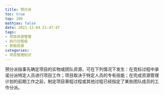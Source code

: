 ```yaml
---
title: 预分派
toc: true
top: 100
mathjax: false
date: 2021-12-04 21:47:47
tags:
- 项目资源管理
- 执行过程组
- 获取资源
categories:
- 项目管理知识
---
```

预分派指事先确定项目的实物或团队资源，可在下列情况下发生：在竞标过程中承诺分派特定人员进行项目工作；项目取决于特定人员的专有技能；在完成资源管理计划的前期工作之前，制定项目章程过程或其他过程已经指定了某些团队成员的工作分派。
